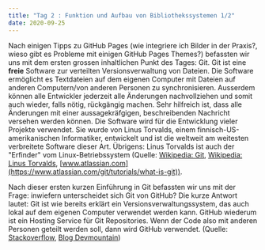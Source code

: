 ```yaml
---
title: "Tag 2 : Funktion und Aufbau von Bibliothekssystemen 1/2"
date: 2020-09-25
---
```


Nach einigen Tipps zu GitHub Pages (wie integriere ich Bilder in der Praxis?, wieso gibt es Probleme mit einigen GitHub Pages Themes?) befassten wir uns mit dem ersten grossen inhaltlichen Punkt des Tages: Git. Git ist eine **freie** Software zur verteilten Versionsverwaltung von Dateien. Die Software ermöglicht es Textdateien auf dem eigenen Computer mit Dateien auf anderen Computern/von anderen Personen zu synchronisieren. Ausserdem können alle Entwickler jederzeit alle Änderungen nachvollziehen und somit auch wieder, falls nötig, rückgängig machen. Sehr hilfreich ist, dass alle Änderungen mit einer aussagekräfgigen, beschreibenden Nachricht versehen werden können. Die Software wird für die Entwicklung vieler Projekte verwendet. Sie wurde von Linus Torvalds, einem finnisch-US-amerikanischen Informatiker, entwickelt und ist die weltweit am weitesten verbreitete Software dieser Art. Übrigens: Linus Torvalds ist auch der "Erfinder" vom Linux-Betriebssystem  (Quelle: [Wikipedia: Git](https://de.wikipedia.org/wiki/Git), [Wikipedia: Linus Torvalds](https://de.wikipedia.org/wiki/Linus_Torvalds), [www.atlassian.com](https://www.atlassian.com/git/tutorials/what-is-git)).

Nach dieser ersten kurzen Einführung in Git befassten wir uns mit der Frage:  inwiefern unterscheidet sich Git von GitHub? Die kurze Antwort lautet: Git ist wie bereits erklärt ein Versionsverwaltungssystem, das auch lokal auf dem eigenen Computer verwendet werden kann. GitHub wiederum ist ein Hosting Service für Git Repositories. Wenn der Code also mit anderen Personen geteilt werden soll, dann wird GitHub verwendet. (Quelle: [Stackoverflow](https://stackoverflow.com/questions/13321556/difference-between-git-and-github), [Blog Devmountain](https://blog.devmountain.com/git-vs-github-whats-the-difference/))
